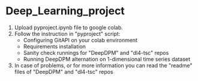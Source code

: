 # Deep_Learning_project

1. Upload pyproject.ipynb file to google colab.
2. Follow the instruction in "pyproject" script:
    - Configuring GitAPI on your colab environment
    - Requirements installation 
    - Sanity check runnings for "DeepDPM" and "dl4-tsc" repos
    - Running DeepDPM alternation on 1-dimensional time series dataset
3. In case of problems, or for more information you can read the "readme" files of "DeepDPM" and "dl4-tsc" repos


